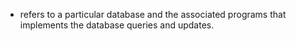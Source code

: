 - refers to a particular database and the associated programs that implements the database queries and updates.